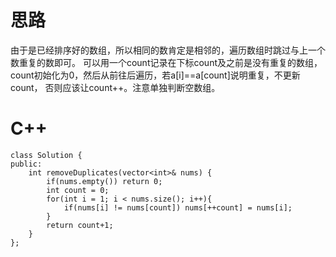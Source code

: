 # 思路 
由于是已经排序好的数组，所以相同的数肯定是相邻的，遍历数组时跳过与上一个数重复的数即可。
可以用一个count记录在下标count及之前是没有重复的数组， count初始化为0，然后从前往后遍历，若a[i]==a[count]说明重复，不更新count，
否则应该让count++。注意单独判断空数组。

# C++
```
class Solution {
public:
    int removeDuplicates(vector<int>& nums) {
        if(nums.empty()) return 0;
        int count = 0;
        for(int i = 1; i < nums.size(); i++){
            if(nums[i] != nums[count]) nums[++count] = nums[i];
        }
        return count+1;
    }
};
```
